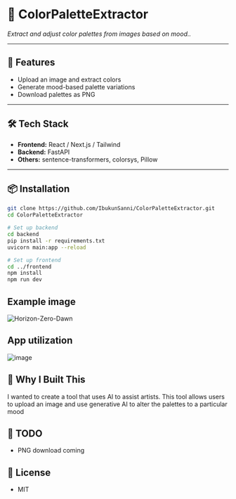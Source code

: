 ﻿# 🎨 ColorPaletteExtractor

*Extract and adjust color palettes from images based on mood..*  

---

## 🚀 Features  
- Upload an image and extract colors  
- Generate mood-based palette variations  
- Download palettes as PNG  

---

## 🛠 Tech Stack  
- **Frontend:** React / Next.js / Tailwind  
- **Backend:** FastAPI  
- **Others:** sentence-transformers, colorsys, Pillow  

---

## 📦 Installation  

```bash
git clone https://github.com/IbukunSanni/ColorPaletteExtractor.git
cd ColorPaletteExtractor

# Set up backend
cd backend
pip install -r requirements.txt
uvicorn main:app --reload

# Set up frontend
cd ../frontend
npm install
npm run dev
```
##  Example image 
![Horizon-Zero-Dawn](https://github.com/user-attachments/assets/416c746d-91d9-44dc-abce-a264ce103afd)

## App utilization 
![image](https://github.com/user-attachments/assets/eab8e5e1-f7fe-42f7-8e70-ca7b0c881c82)

## 🧠 Why I Built This
I wanted to create a tool that uses AI to assist artists. This tool allows users to upload an image and use generative AI to alter the palettes to a particular mood

## 📌 TODO
- PNG download coming
## 📄 License
- MIT



